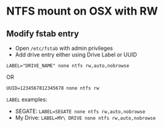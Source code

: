 # NTFS mount on OSX with RW

## Modify fstab entry

- Open `/etc/fstab` with admin privileges
- Add drive entry either using Drive Label or UUID

```
LABEL="DRIVE_NAME" none ntfs rw,auto,nobrowse
```
OR

```
UUID=1234567812345678 none ntfs rw
```

`LABEL` examples:

- SEGATE: `LABEL=SEGATE none ntfs rw,auto,nobrowse`
- My Drive: `LABEL=MY\ DRIVE none ntfs rw,auto,nobrowse`